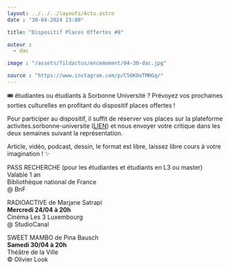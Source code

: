 ```yaml
---
layout: ../../../layouts/Actu.astro
date : "30-04-2024 23:00"

title: "Dispositif Places Offertes #8"

auteur :
  - dac

image : "/assets/fildactus/encemoment/04-30-dac.jpg"

source : "https://www.instagram.com/p/C56KOoTMHGq/"
---
```


🎟 étudiantes ou étudiants à Sorbonne Université ? Prévoyez vos prochaines sorties culturelles en profitant du dispositif places offertes !

Pour participer au dispositif, il suffit de réserver vos places sur la plateforme activites.sorbonne-universite ([LIEN](https://activites.sorbonne-universite.fr/creneaux-activite?aid=168&resetfilters=1)) et nous envoyer votre critique dans les deux semaines suivant la représentation.

Article, vidéo, podcast, dessin, le format est libre, laissez libre cours à votre imagination ! ✨

PASS RECHERCHE (pour les étudiantes et étudiants en L3 ou master)  
Valable 1 an  
Bibliothèque national de France  
@ BnF

RADIOACTIVE de Marjane Satrapi  
__Mercredi 24/04 à 20h__  
Cinéma Les 3 Luxembourg  
@ StudioCanal

SWEET MAMBO de Pina Bausch  
__Samedi 30/04 à 20h__  
Théâtre de la Ville  
© Olivier Look